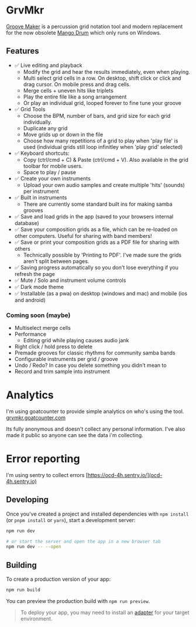 # GrvMkr

[Groove Maker](https://oliverdelange.co.uk/grvmkr/) is a percussion grid notation tool and modern replacement for the now obsolete [Mango Drum](http://mangodrum.com/) which only runs on Windows.

## Features

- ✅ Live editing and playback
  - Modify the grid and hear the results immediately, even when playing.
  - Multi select grid cells in a row. On desktop, shift click or click and drag cursor. On mobile press and drag cells.
  - Merge cells + uneven hits like triplets
  - Play the entire file like a song arrangement
  - Or play an individual grid, looped forever to fine tune your groove
- ✅ Grid Tools
  - Choose the BPM, number of bars, and grid size for each grid individually.
  - Duplicate any grid
  - Move grids up or down in the file
  - Choose how many repetitions of a grid to play when 'play file' is used (individual grids still loop infinitley when 'play grid' selected)
- ✅ Keyboard shortcuts:
  - Copy (ctrl/cmd + C) & Paste (ctrl/cmd + V). Also available in the grid toolbar for mobile users.
  - Space to play / pause
- ✅ Create your own instruments
  - Upload your own audio samples and create multiple 'hits' (sounds) per instrument
- ✅ Built in instruments
  - There are currently some standard built ins for making samba grooves
- ✅ Save and load grids in the app (saved to your browsers internal database)
- ✅ Save your composition grids as a file, which can be re-loaded on other computers. Useful for sharing with band members!
- ✅ Save or print your composition grids as a PDF file for sharing with others
  - Technically possible by 'Printing to PDF'. I've made sure the grids aren't split between pages.
- ✅ Saving progress automatically so you don't lose everything if you refresh the page
- ✅ Mute / Solo and instrument volume controls
- ✅ Dark mode theme
- ✅ Installable (as a pwa) on desktop (windows and mac) and mobile (ios and android)

### Coming soon (maybe)
- Multiselect merge cells
- Performance
  - Editing grid while playing causes audio jank
- Right click / hold press to delete
- Premade grooves for classic rhythms for community samba bands
- Configurable instruments per grid / groove
- Undo / Redo? In case you delete something you didn't mean to
- Record and trim sample into instrument

# Analytics

I'm using goatcounter to provide simple analytics on who's using the tool.
[grvmkr.goatcounter.com](https://grvmkr.goatcounter.com/)

Its fully anonymous and doesn't collect any personal information. I've also made it public so anyone can see the data i'm collecting.

# Error reporting

I'm using sentry to collect errors [https://ocd-4h.sentry.io/](ocd-4h.sentry.io)

## Developing

Once you've created a project and installed dependencies with `npm install` (or `pnpm install` or `yarn`), start a development server:

```bash
npm run dev

# or start the server and open the app in a new browser tab
npm run dev -- --open
```

## Building

To create a production version of your app:

```bash
npm run build
```

You can preview the production build with `npm run preview`.

> To deploy your app, you may need to install an [adapter](https://svelte.dev/docs/kit/adapters) for your target environment.
